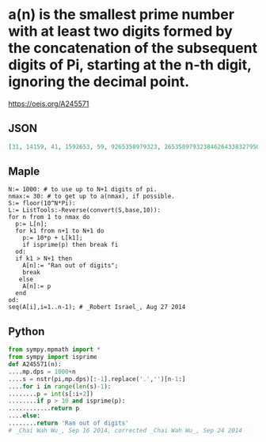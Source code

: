 # a\(n\) is the smallest prime number with at least two digits formed by the concatenation of the subsequent digits of Pi, starting at the n\-th digit, ignoring the decimal point\.
https://oeis.org/A245571
## JSON
```JSON
[31, 14159, 41, 1592653, 59, 9265358979323, 26535897932384626433832795028841971693993751058209, 653, 53, 35897, 5897, 89, 97, 79, 9323, 32384626433832795028841971693993751058209749445923078164062862089986280348253421, 23, 38462643383]
```
## Maple
```Maple
N:= 1000: # to use up to N+1 digits of pi.
nmax:= 30: # to get up to a(nmax), if possible.
S:= floor(10^N*Pi):
L:= ListTools:-Reverse(convert(S,base,10)):
for n from 1 to nmax do
  p:= L[n];
  for k1 from n+1 to N+1 do
    p:= 10*p + L[k1];
    if isprime(p) then break fi
  od:
  if k1 > N+1 then
    A[n]:= "Ran out of digits";
    break
   else
    A[n]:= p
  end
od:
seq(A[i],i=1..n-1); # _Robert Israel_, Aug 27 2014
```
## Python
```Python
from sympy.mpmath import *
from sympy import isprime
def A245571(n):
....mp.dps = 1000+n
....s = nstr(pi,mp.dps)[:-1].replace('.','')[n-1:]
....for i in range(len(s)-1):
........p = int(s[:i+2])
........if p > 10 and isprime(p):
............return p
....else:
........return 'Ran out of digits'
# _Chai Wah Wu_, Sep 16 2014, corrected _Chai Wah Wu_, Sep 24 2014
```
